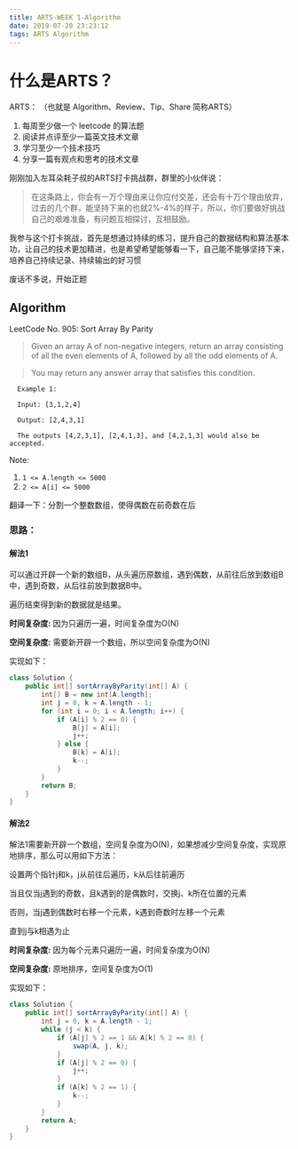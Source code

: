 ```yaml
---
title: ARTS-WEEK 1-Algorithm
date: 2019-07-20 23:23:12
tags: ARTS Algorithm
---
```

# 什么是ARTS？

ARTS：
（也就是 Algorithm、Review、Tip、Share 简称ARTS）

1. 每周至少做一个 leetcode 的算法题
1. 阅读并点评至少一篇英文技术文章
1. 学习至少一个技术技巧
1. 分享一篇有观点和思考的技术文章

刚刚加入左耳朵耗子叔的ARTS打卡挑战群，群里的小伙伴说：

>在这条路上，你会有一万个理由来让你应付交差，还会有十万个理由放弃，过去的几个群，能坚持下来的也就2%-4%的样子，所以，你们要做好挑战自己的艰难准备，有问题互相探讨，互相鼓励。

我参与这个打卡挑战，首先是想通过持续的练习，提升自己的数据结构和算法基本功，让自己的技术更加精进，也是希望希望能够看一下，自己能不能够坚持下来，培养自己持续记录、持续输出的好习惯

废话不多说，开始正题

## Algorithm

LeetCode No. 905: Sort Array By Parity

> Given an array A of non-negative integers, return an array consisting of all the even elements of A, followed by all the odd elements of A.

>  You may return any answer array that satisfies this condition.
  
   
```
  Example 1:
  
  Input: [3,1,2,4]
  
  Output: [2,4,3,1]
  
  The outputs [4,2,3,1], [2,4,1,3], and [4,2,1,3] would also be accepted. 
```
  
Note:

1. `1 <= A.length <= 5000`
1. `2 <= A[i] <= 5000`

翻译一下：分割一个整数数组，使得偶数在前奇数在后

### 思路：

#### 解法1 

可以通过开辟一个新的数组B，从头遍历原数组，遇到偶数，从前往后放到数组B中，遇到奇数，从后往前放到数据B中。

遍历结束得到新的数据就是结果。

**时间复杂度:** 因为只遍历一遍，时间复杂度为O(N)

**空间复杂度:** 需要新开辟一个数组，所以空间复杂度为O(N)

实现如下：

```java
class Solution {
    public int[] sortArrayByParity(int[] A) {
        int[] B = new int[A.length];
        int j = 0, k = A.length - 1;
        for (int i = 0; i < A.length; i++) {
            if (A[i] % 2 == 0) {
                B[j] = A[i];
                j++;
            } else {
                B[k] = A[i];
                k--;
            }
        }
        return B;
    }
}
```

#### 解法2

解法1需要新开辟一个数组，空间复杂度为O(N)，如果想减少空间复杂度，实现原地排序，那么可以用如下方法：

设置两个指针j和k，j从前往后遍历，k从后往前遍历

当且仅当j遇到的奇数，且k遇到的是偶数时，交换j、k所在位置的元素

否则，当j遇到偶数时右移一个元素，k遇到奇数时左移一个元素

直到j与k相遇为止

**时间复杂度:** 因为每个元素只遍历一遍，时间复杂度为O(N)

**空间复杂度:** 原地排序，空间复杂度为O(1)

实现如下：

```java
class Solution {
    public int[] sortArrayByParity(int[] A) {
        int j = 0, k = A.length - 1;
        while (j < k) {
            if (A[j] % 2 == 1 && A[k] % 2 == 0) {
                swap(A, j, k);
            }
            if (A[j] % 2 == 0) {
                j++;
            }
            if (A[k] % 2 == 1) {
                k--;
            }
        }
        return A;
    }
}
```

